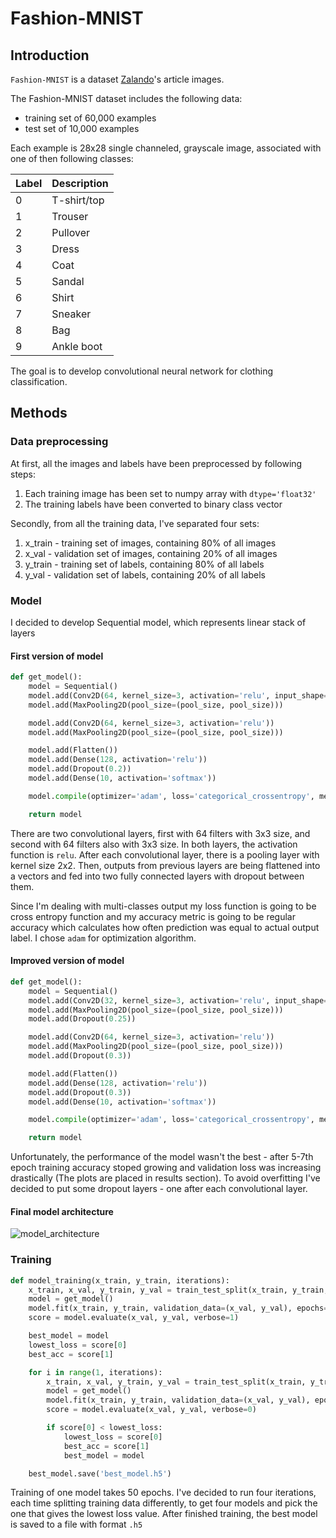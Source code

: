 # Fashion-MNIST

## Introduction

`Fashion-MNIST` is a dataset [Zalando](https://jobs.zalando.com/tech/)'s article images.

The Fashion-MNIST dataset includes the following data:

* training set of 60,000 examples
* test set of 10,000 examples

Each example is 28x28 single channeled, grayscale image, associated with one of then following classes:

| Label | Description |
| --- | --- |
| 0 | T-shirt/top |
| 1 | Trouser |
| 2 | Pullover |
| 3 | Dress |
| 4 | Coat |
| 5 | Sandal |
| 6 | Shirt |
| 7 | Sneaker |
| 8 | Bag |
| 9 | Ankle boot |


The goal is to develop convolutional neural network for clothing classification.

## Methods
### Data preprocessing

At first, all the images and labels have been preprocessed by following steps:

1. Each training image has been set to numpy array with `dtype='float32'`
2. The training labels have been converted to binary class vector

Secondly, from all the training data, I've separated four sets:

1. x_train - training set of images, containing 80% of all images
2. x_val - validation set of images, containing 20% of all images
3. y_train - training set of labels, containing 80% of all labels
4. y_val - validation set of labels, containing 20% of all labels

### Model

I decided to develop Sequential model, which represents linear stack of layers

#### First version of model

```python
def get_model():
    model = Sequential()
    model.add(Conv2D(64, kernel_size=3, activation='relu', input_shape=(img_width, img_height, 1)))
    model.add(MaxPooling2D(pool_size=(pool_size, pool_size)))

    model.add(Conv2D(64, kernel_size=3, activation='relu'))
    model.add(MaxPooling2D(pool_size=(pool_size, pool_size)))

    model.add(Flatten())
    model.add(Dense(128, activation='relu'))
    model.add(Dropout(0.2))
    model.add(Dense(10, activation='softmax'))

    model.compile(optimizer='adam', loss='categorical_crossentropy', metrics=['accuracy'])

    return model
```

There are two convolutional layers, first with 64 filters with 3x3 size, and second
with 64 filters also with 3x3 size. In both layers, the activation function is `relu`.
After each convolutional layer, there is a pooling layer with kernel size 2x2.
Then, outputs from previous layers are being flattened into a vectors and fed into
two fully connected layers with dropout between them.

Since I'm dealing with multi-classes output
my loss function is going to be cross entropy function and my accuracy metric
is going to be regular accuracy which calculates how often prediction was equal
to actual output label. I chose `adam` for optimization algorithm.

#### Improved version of model

```python
def get_model():
    model = Sequential()
    model.add(Conv2D(32, kernel_size=3, activation='relu', input_shape=(img_width, img_height, 1)))
    model.add(MaxPooling2D(pool_size=(pool_size, pool_size)))
    model.add(Dropout(0.25))

    model.add(Conv2D(64, kernel_size=3, activation='relu'))
    model.add(MaxPooling2D(pool_size=(pool_size, pool_size)))
    model.add(Dropout(0.3))

    model.add(Flatten())
    model.add(Dense(128, activation='relu'))
    model.add(Dropout(0.3))
    model.add(Dense(10, activation='softmax'))

    model.compile(optimizer='adam', loss='categorical_crossentropy', metrics=['accuracy'])

    return model
```

Unfortunately, the performance of the model wasn't the best - after 5-7th epoch
training accuracy stoped growing and validation loss was increasing drastically
(The plots are placed in results section).
To avoid overfitting I've decided to put some dropout layers - one after each
convolutional layer.

#### Final model architecture

![model_architecture](https://ibb.co/yPcCyNn)

### Training

```python
def model_training(x_train, y_train, iterations):
    x_train, x_val, y_train, y_val = train_test_split(x_train, y_train, test_size=0.2, random_state=42)
    model = get_model()
    model.fit(x_train, y_train, validation_data=(x_val, y_val), epochs=number_of_epochs, verbose=1)
    score = model.evaluate(x_val, y_val, verbose=1)

    best_model = model
    lowest_loss = score[0]
    best_acc = score[1]

    for i in range(1, iterations):
        x_train, x_val, y_train, y_val = train_test_split(x_train, y_train, test_size=0.2, random_state=42)
        model = get_model()
        model.fit(x_train, y_train, validation_data=(x_val, y_val), epochs=10, verbose=0)
        score = model.evaluate(x_val, y_val, verbose=0)

        if score[0] < lowest_loss:
            lowest_loss = score[0]
            best_acc = score[1]
            best_model = model

    best_model.save('best_model.h5')
```

Training of one model takes 50 epochs. I've decided to run four iterations, each
time splitting training data differently, to get four models and pick the one
that gives the lowest loss value. After finished training, the best model is
saved to a file with format `.h5`
